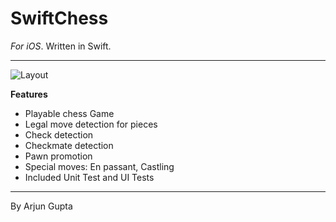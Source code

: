 SwiftChess 
=============

*For iOS*. Written in Swift.


---


![Layout](http://www.agmotif.com/blog/wp-content/uploads/2016/04/ChessBoard.png)


**Features**

* Playable chess Game
* Legal move detection for pieces
* Check detection
* Checkmate detection
* Pawn promotion
* Special moves: En passant, Castling
* Included Unit Test and UI Tests

---

By Arjun Gupta
